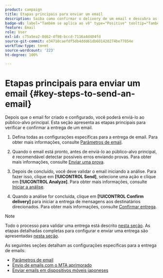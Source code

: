 ```yaml
---
product: campaign
title: Etapas principais para enviar um email
description: Saiba como confirmar o delivery de um email e descubra as especificidades da entrega de mensagens de email
badge-v8: label="Também se aplica ao v8" type="Positive" tooltip="Também se aplica ao Campaign v8"
feature: Email
role: User
exl-id: c75a5ea2-8d62-4f98-bccd-7116a4d404fd
source-git-commit: e34718caefdf5db4ddd61db601420274be77054e
workflow-type: tm+mt
source-wordcount: '223'
ht-degree: 100%

---
```


# Etapas principais para enviar um email {#key-steps-to-send-an-email}

Depois que o email for criado e configurado, você poderá enviá-lo ao público-alvo principal. Esta seção apresenta as etapas principais para verificar e confirmar a entrega de um email.

1. Defina todas as configurações específicas para a entrega de email. Para obter mais informações, consulte [Parâmetros de email](email-parameters.md).
1. Quando o email está pronto, antes de enviá-lo ao público-alvo principal, é recomendável detectar possíveis erros enviando provas. Para obter mais informações, consulte [Enviar uma prova](steps-validating-the-delivery.md#sending-a-proof).

1. Depois de concluído, você deve validar o email iniciando a análise. Para fazer isso, clique em **[!UICONTROL Send]**, selecione uma ação e clique em **[!UICONTROL Analyze]**. Para obter mais informações, consulte [Iniciar a análise](steps-validating-the-delivery.md#analyzing-the-delivery).

1. Quando a análise for concluída, clique em **[!UICONTROL Confirm delivery]** para iniciar a entrega de mensagens aos destinatários direcionados. Para obter mais informações, consulte [Confirmar entrega](steps-sending-the-delivery.md#confirming-delivery).

   <!--Add screenshot with analysis done and Confirm delivery button activated.-->

>[!NOTE]
>
>Todo o processo para validar uma entrega está descrito [nesta seção](steps-validating-the-delivery.md). As etapas detalhadas completas para configurar e enviar uma entrega são apresentadas [nesta seção](steps-sending-the-delivery.md).

As seguintes seções detalham as configurações específicas para a entrega de emails:
<!--* [Generating the mirror page](generating-mirror-page.md)
* [Email BCC](email-bcc.md)-->
* [Parâmetros de email](email-parameters.md)
* [Envio de emails com o MTA aprimorado](sending-with-enhanced-mta.md)
* [Enviar emails em dispositivos móveis japoneses](sending-emails-on-japanese-mobiles.md)
